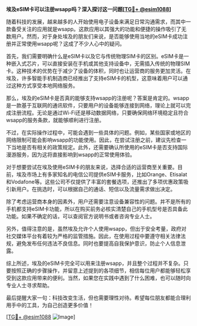 **埃及eSIM卡可以注册wsapp吗？深入探讨这一问题[[TG💪+ @esim1088](https://t.me/s/esim1088)]**

随着科技的发展，越来越多的人开始使用电子设备来满足日常沟通需求，而其中一款备受关注的应用就是wsapp。这款应用以其强大的功能和便捷的操作吸引了无数用户。然而，对于身处埃及的朋友们来说，是否能够使用当地的eSIM卡成功注册并正常使用wsapp呢？这成了不少人心中的疑问。

首先，我们需要明确什么是eSIM卡以及它与传统物理SIM卡的区别。eSIM卡是一种嵌入式芯片，可以直接安装在手机或其他支持设备中，无需插入传统的物理SIM卡。这种技术的优势在于减少了设备的体积，同时也让运营商的服务更加灵活。在埃及，许多智能手机制造商已经推出了支持eSIM卡的机型，这意味着用户可以通过这种方式享受本地网络服务。

那么，埃及的eSIM卡是否真的能够支持wsapp的注册呢？答案是肯定的。wsapp是一款基于互联网的通讯软件，只要用户的设备能够连接到网络，理论上就可以完成注册流程。无论是通过Wi-Fi还是移动数据网络，只要确保网络环境稳定且符合wsapp的服务条款，就能够顺利进行注册。

不过，在实际操作过程中，可能会遇到一些具体的问题。例如，某些国家或地区的网络限制可能会影响wsapp的功能使用。因此，在尝试注册之前，建议先检查一下当地是否有相关的政策规定。此外，还需要确认所使用的eSIM卡是否支持国际漫游服务，因为这将直接影响到wsapp的正常使用体验。

对于想要尝试在埃及使用eSIM卡的朋友来说，选择合适的运营商至关重要。目前，埃及市场上有多家知名的电信公司提供eSIM卡服务，比如Orange、Etisalat和Vodafone等。这些公司不仅提供了丰富的套餐选项，还推出了多项优惠政策吸引新用户。在挑选时，可以根据自己的通话、短信以及流量需求做出决定。

除了考虑运营商本身的因素外，用户还需要注意设备兼容性的问题。并不是所有的手机都支持eSIM卡功能，所以在购买前务必核实清楚自己的手机型号是否具备此功能。如果不确定的话，可以查阅官方说明书或者咨询专业人士。

另外，值得注意的是，虽然埃及允许个人使用wsapp，但出于安全考量，政府对社交媒体平台有着较为严格的监管措施。因此，在使用过程中要遵守相关法律法规，避免发布任何违法不良信息。同时也要提高自我保护意识，防止个人信息泄露。

综上所述，埃及的eSIM卡完全可以用来注册wsapp，并且整个过程并不复杂。只要按照正确的步骤操作，并留意上述提到的各项细节，相信每位用户都能够轻松享受到这款应用带来的便利。当然，如果您在实践中遇到了什么困难，也可以随时向专业人士寻求帮助。

最后提醒大家一句：科技改变生活，但也需要理性对待。希望每位朋友都能合理利用手中的工具，为自己创造更多价值！

[[TG💪+ @esim1088](https://t.me/s/esim1088) ![Image](https://i.postimg.cc/4NQfJmqS/Snipaste-2025-05-13-00-14-12.png)]
